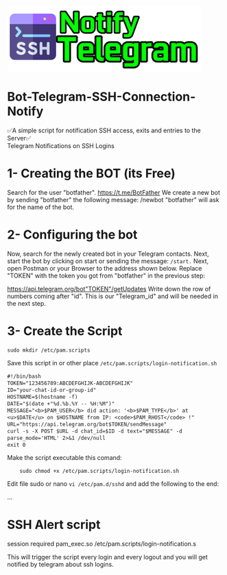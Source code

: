 
![alt text](image.png)
# Bot-Telegram-SSH-Connection-Notify
✅A simple script for notification SSH access, exits and entries to the Server✅
<br>Telegram Notifications on SSH Logins 

# 1- Creating the BOT (its Free)
Search for the user "botfather". https://t.me/BotFather
We create a new bot by sending "botfather" the following message:
/newbot
"botfather" will ask for the name of the bot.
# 2- Configuring the bot
Now, search for the newly created bot in your Telegram contacts. Next, start the bot by clicking on start or sending the message:
<code>/start.</code>
Next, open Postman or your Browser to the address shown below. Replace "TOKEN" with the token you got from "botfather" in the previous step:

https://api.telegram.org/bot"TOKEN"/getUpdates
Write down the row of numbers coming after "id". This is our "Telegram_id" and will be needed in the next step.
# 3- Create the Script
    sudo mkdir /etc/pam.scripts
Save this script in or other place <code>/etc/pam.scripts/login-notification.sh</code>

    #!/bin/bash
    TOKEN="123456789:ABCDEFGHIJK-ABCDEFGHIJK"
    ID="your-chat-id-or-group-id"
    HOSTNAME=$(hostname -f)
    DATE="$(date +"%d.%b.%Y -- %H:%M")"
    MESSAGE="<b>$PAM_USER</b> did action: '<b>$PAM_TYPE</b>' at <u>$DATE</u> on $HOSTNAME from IP: <code>$PAM_RHOST</code> !"
    URL="https://api.telegram.org/bot$TOKEN/sendMessage"
    curl -s -X POST $URL -d chat_id=$ID -d text="$MESSAGE" -d parse_mode='HTML' 2>&1 /dev/null
    exit 0   

Make the script executable this comand: 

        sudo chmod +x /etc/pam.scripts/login-notification.sh

Edit  file sudo or nano <code>vi /etc/pam.d/sshd</code> and add the following to the end:   

...
# SSH Alert script
   session required pam_exec.so /etc/pam.scripts/login-notification.s

This will trigger the script every login and every logout and you will get notified by telegram about ssh logins.

